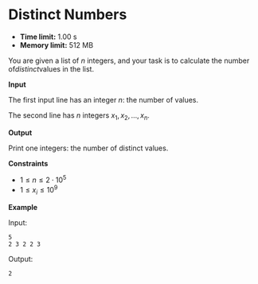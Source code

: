 # Distinct Numbers







* **Time limit:** 1.00 s
* **Memory limit:** 512 MB



You are given a list of $n$ integers, and your task is to calculate the number of*distinct*values in the list.



**Input**



The first input line has an integer $n$: the number of values.



The second line has $n$ integers $x_1,x_2,\dots,x_n$.



**Output**



Print one integers: the number of distinct values.



**Constraints**


* $1 \le n \le 2 \cdot 10^5$ 
* $1 \le x_i \le 10^9$ 

**Example**



Input:

```
5
2 3 2 2 3
```



Output:

`2`


